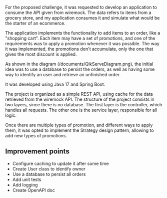 For the proposed challenge, it was requested to develop an application to consume the API given from wiremock.
The data refers to items from a grocery store, and my application consumes it and simulate what would be the starter of an ecommerce.

The application implements the functionality to add items to an order, like a "shopping cart". Each item may have a set of promotions, and one of the requirements was to apply a promotion whenever it was possible. The way it was implemented, the promotions don't accumulate, only the one that gives the most discount is applied. 

As shown in the diagram (/documents/QikServeDiagram.png), the initial idea was to use a database to persist the orders, as well as having some way to identify an user and retrieve an unfinished order.

It was developed using Java 17 and Spring Boot. 

The project is organized as a simple REST API, using cache for the data retrieved from the wiremock API. The structure of the project consists in two layers, since there is no database. The first layer is the controller, which handles all requests. The other one is the service layer, responsible for all logic.

Once there are multiple types of promotion, and different ways to apply them, it was opted to implement the Strategy design pattern, allowing to add new types of promotions.




## Improvement points

* Configure caching to update it after some time
* Create User class to identify owner
* Use a database to persist all orders
* Add unit tests
* Add logging
* Create OpenAPI doc